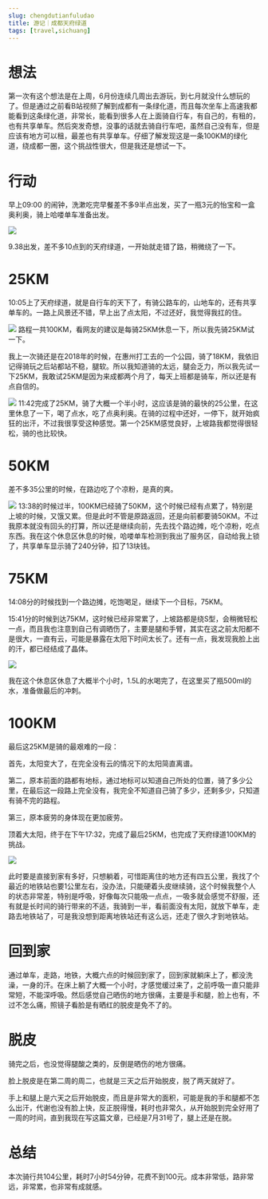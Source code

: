 ```yaml
---
slug: chengdutianfuludao
title: 游记｜成都天府绿道
tags: [travel,sichuang]
---
```


# 想法

第一次有这个想法是在上周，6月份连续几周出去游玩，到七月就没什么想玩的了。但是通过之前看B站视频了解到成都有一条绿化道，而且每次坐车上高速我都能看到这条绿化道，非常长，能看到很多人在上面骑自行车，有自己的，有租的，也有共享单车。然后突发奇想，没事的话就去骑自行车吧，虽然自己没有车，但是应该有地方可以租，最差也有共享单车。仔细了解发现这是一条100KM的绿化道，绕成都一圈，这个挑战性很大，但是我还是想试一下。
<!-- truncate -->

# 行动

早上09:00 的闹钟，洗漱吃完早餐差不多9半点出发，买了一瓶3元的怡宝和一盒奥利奥，骑上哈喽单车准备出发。

![](https://media.wuguipeng.com/image/2025/02/7383d4a1e46dd59259c0acf7953cc547639b34a4.jpeg)

9.38出发，差不多10点到的天府绿道，一开始就走错了路，稍微绕了一下。

# 25KM

10:05上了天府绿道，就是自行车的天下了，有骑公路车的，山地车的，还有共享单车的。一路上风景还不错，早上出了点太阳，不过还好，我觉得我扛的住。

![](https://media.wuguipeng.com/image/2025/02/50af8b9d7d997ca82696445f4ad9d1f8cf066b32.jpeg)
路程一共100KM，看网友的建议是每骑25KM休息一下，所以我先骑25KM试一下。

我上一次骑还是在2018年的时候，在惠州打工去的一个公园，骑了18KM，我依旧记得骑玩之后站都站不稳，腿软。所以我知道骑的太远，腿会乏力，所以我先试一下25KM，我敢试25KM是因为来成都两个月了，每天上班都是骑车，所以还是有点自信的。

![](https://media.wuguipeng.com/image/2025/02/4977de27f636bad2a154a814bd7895d3c64f3799.png)
11:42完成了25KM，骑了大概一个半小时，这应该是骑的最快的25公里，在这里休息了一下，喝了点水，吃了点奥利奥。在骑的过程中还好，一停下，就开始疯狂的出汗，不过我很享受这种感觉。第一个25KM感觉良好，上坡路我都觉得很轻松，骑的也比较快。

# 50KM

差不多35公里的时候，在路边吃了个凉粉，是真的爽。

![](https://media.wuguipeng.com/image/2025/02/cd60181ba0fed6d7c5784284185c009f08a2ecc9.png)
13:38的时候过半，100KM已经骑了50KM，这个时候已经有点累了，特别是上坡的时候，又饿又累。但是此时不管是原路返回，还是向前都要骑50KM。不过我原本就没有回头的打算，所以还是继续向前，先去找个路边摊，吃个凉粉，吃点东西。我在这个休息区休息的时候，哈喽单车检测到我出了服务区，自动给我上锁了，共享单车显示骑了240分钟，扣了13块钱。

# 75KM

14:08分的时候找到一个路边摊，吃饱喝足，继续下一个目标，75KM。

15:41分的时候到达75KM，这时候已经非常累了，上坡路都是绕S型，会稍微轻松一点，而且我也注意到自己有调晒伤了，主要是腿和手臂，其实在这之前太阳都不是很大，一直有云，可能是暴露在太阳下时间太长了。还有一点，我发现我脸上出的汗，都已经结成了晶体。

![](https://media.wuguipeng.com/image/2025/02/db59503a8ec735bc66ccb00b7021cf5d2d24235e.jpeg)

我在这个休息区休息了大概半个小时，1.5L的水喝完了，在这里买了瓶500ml的水，准备做最后的冲刺。

# 100KM

最后这25KM是骑的最艰难的一段：

首先，太阳变大了，在完全没有云的情况下的太阳简直离谱。

第二，原本前面的路都有地标，通过地标可以知道自己所处的位置，骑了多少公里，在最后这一段路上完全没有，我完全不知道自己骑了多少，还剩多少，只知道有骑不完的路程。

第三，原本疲劳的身体现在更加疲劳。

顶着大太阳，终于在下午17:32，完成了最后25KM，也完成了天府绿道100KM的挑战。

![](https://media.wuguipeng.com/image/2025/02/fd3a23c28cb63e8209e471af9add5ac71f85abed.png)

此时要是直接到家有多好，只想躺着，可惜距离住的地方还有四五公里，我找了个最近的地铁站也要1公里左右，没办法，只能硬着头皮继续骑，这个时候我整个人的状态非常差，特别是呼吸，好像每次只能吸一点点，一吸多就会感觉不舒服，还有就是长时间的骑行带来的不适，我骑到一半，看前面没有太阳，就放下单车，走路去地铁站了，可是我没想到距离地铁站还有这么远，还走了很久才到地铁站。

# 回到家

通过单车，走路，地铁，大概六点的时候回到家了，回到家就躺床上了，都没洗澡，一身的汗。在床上躺了大概一个小时，才感觉缓过来了，之前呼吸一直只能非常短，不能深呼吸。然后感觉自己晒伤的地方很痛，主要是手和腿，脸上也有，不过不怎么痛，照镜子看脸是有晒红的脱皮是免不了的。

# 脱皮

骑完之后，也没觉得腿酸之类的，反倒是晒伤的地方很痛。

脸上脱皮是在第二周的周二，也就是三天之后开始脱皮，脱了两天就好了。

手上和腿上是六天之后开始脱皮，而且是非常大的面积，可能是我的手和腿都不怎么出汗，代谢也没有脸上快，反正脱得慢，耗时也非常久，从开始脱到完全好用了一周的时间，直到我现在写这篇文章，已经是7月31号了，腿上还是在脱。

# 总结

本次骑行共104公里，耗时7小时54分钟，花费不到100元。成本非常低，路非常远，非常累，也非常有成就感。